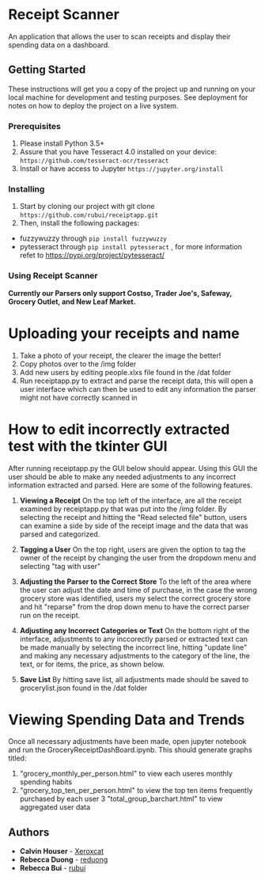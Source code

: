# Receipt Scanner

An application that allows the user to scan receipts and display their spending data on a dashboard.

## Getting Started

These instructions will get you a copy of the project up and running on your local machine for development and testing purposes. See deployment for notes on how to deploy the project on a live system.

### Prerequisites
1. Please install Python 3.5+
2. Assure that you have Tesseract 4.0 installed on your device: `https://github.com/tesseract-ocr/tesseract`
3. Install or have access to Jupyter `https://jupyter.org/install`

### Installing
1. Start by cloning our project with git clone `https://github.com/rubui/receiptapp.git`
2. Then, install the following packages:
  * fuzzywuzzy through `pip install fuzzywuzzy`
  * pytesseract through `pip install pytesseract` , for more information refet to https://pypi.org/project/pytesseract/

### Using Receipt Scanner
**Currently our Parsers only support Costso, Trader Joe's, Safeway, Grocery Outlet, and New Leaf Market.**
# Uploading your receipts and name
1. Take a photo of your receipt, the clearer the image the better!
2. Copy photos over to the /img folder 
3. Add new users by editing people.xlxs file found in the /dat folder
4. Run receiptapp.py to extract and parse the receipt data, this will open a user interface which can then be used to edit any information the parser might not have correctly scanned in



# How to edit incorrectly extracted test with the tkinter GUI
After running receiptapp.py the GUI below should appear. Using this GUI the user should be able to make any needed adjustments to any incorrect information extracted and parsed. Here are some of the following features.

1. **Viewing a Receipt** On the top left of the interface, are all the receipt examined by receiptapp.py that was put into the /img folder. By selecting the receipt and hitting the "Read selected file" button, users can examine a side by side of the receipt image and the data that was parsed and categorized.

2. **Tagging a User** On the top right, users are given the option to tag the owner of the receipt by changing the user from the dropdown menu and selecting "tag with user"

3. **Adjusting the Parser to the Correct Store** To the left of the area where the user can adjust the date and time of purchase, in the case the wrong grocery store was identified, users my select the correct grocery store and hit "reparse" from the drop down menu to have the correct parser run on the receipt.

4. **Adjusting any Incorrect Categories or Text** On the bottom right of the interface, adjustments to any inccorectly parsed or extracted text can be made manually by selecting the incorrect line, hitting "update line" and making any necessary adjustments to the category of the line, the text, or for items, the price, as shown below. 

5. **Save List** By hitting save list, all adjustments made should be saved to grocerylist.json found in the /dat folder

# Viewing Spending Data and Trends
Once all necessary adjustments have been made, open jupyter notebook and run the GroceryReceiptDashBoard.ipynb. This should generate graphs titled:
1. "grocery_monthly_per_person.html" to view each useres monthly spending habits
2. "grocery_top_ten_per_person.html" to view the top ten items frequently purchased by each user
3  "total_group_barchart.html" to view aggregated user data

## Authors

* **Calvin Houser** - [Xeroxcat](https://github.com/xeroxcat)
* **Rebecca Duong** - [reduong](https://github.com/reduong)
* **Rebecca Bui** - [rubui](https://github.com/rubui)


